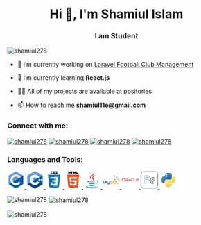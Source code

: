 <h1 align="center">Hi 👋, I'm Shamiul Islam</h1>
<h3 align="center">I am Student</h3>

<p align="left"> <img src="https://komarev.com/ghpvc/?username=shamiul278&label=Profile%20views&color=0e75b6&style=flat" alt="shamiul278" /> </p>

- 🔭 I’m currently working on [Laravel Football Club Management](https://github.com/Rahageer90/Laravel-Football-Club-Management)

- 🌱 I’m currently learning **React.js**

- 👨‍💻 All of my projects are available at [positories](positories)

- 📫 How to reach me **shamiul11e@gmail.com**

<h3 align="left">Connect with me:</h3>
<p align="left">
<a href="https://twitter.com/shamiul278" target="blank"><img align="center" src="https://raw.githubusercontent.com/rahuldkjain/github-profile-readme-generator/master/src/images/icons/Social/twitter.svg" alt="shamiul278" height="30" width="40" /></a>
<a href="https://linkedin.com/in/shamiul278" target="blank"><img align="center" src="https://raw.githubusercontent.com/rahuldkjain/github-profile-readme-generator/master/src/images/icons/Social/linked-in-alt.svg" alt="shamiul278" height="30" width="40" /></a>
<a href="https://fb.com/shamiul278" target="blank"><img align="center" src="https://raw.githubusercontent.com/rahuldkjain/github-profile-readme-generator/master/src/images/icons/Social/facebook.svg" alt="shamiul278" height="30" width="40" /></a>
<a href="https://instagram.com/shamiul278" target="blank"><img align="center" src="https://raw.githubusercontent.com/rahuldkjain/github-profile-readme-generator/master/src/images/icons/Social/instagram.svg" alt="shamiul278" height="30" width="40" /></a>
</p>

<h3 align="left">Languages and Tools:</h3>
<p align="left"> <a href="https://www.cprogramming.com/" target="_blank" rel="noreferrer"> <img src="https://raw.githubusercontent.com/devicons/devicon/master/icons/c/c-original.svg" alt="c" width="40" height="40"/> </a> <a href="https://www.w3schools.com/cpp/" target="_blank" rel="noreferrer"> <img src="https://raw.githubusercontent.com/devicons/devicon/master/icons/cplusplus/cplusplus-original.svg" alt="cplusplus" width="40" height="40"/> </a> <a href="https://www.w3schools.com/css/" target="_blank" rel="noreferrer"> <img src="https://raw.githubusercontent.com/devicons/devicon/master/icons/css3/css3-original-wordmark.svg" alt="css3" width="40" height="40"/> </a> <a href="https://www.w3.org/html/" target="_blank" rel="noreferrer"> <img src="https://raw.githubusercontent.com/devicons/devicon/master/icons/html5/html5-original-wordmark.svg" alt="html5" width="40" height="40"/> </a> <a href="https://www.java.com" target="_blank" rel="noreferrer"> <img src="https://raw.githubusercontent.com/devicons/devicon/master/icons/java/java-original.svg" alt="java" width="40" height="40"/> </a> <a href="https://www.mysql.com/" target="_blank" rel="noreferrer"> <img src="https://raw.githubusercontent.com/devicons/devicon/master/icons/mysql/mysql-original-wordmark.svg" alt="mysql" width="40" height="40"/> </a> <a href="https://www.oracle.com/" target="_blank" rel="noreferrer"> <img src="https://raw.githubusercontent.com/devicons/devicon/master/icons/oracle/oracle-original.svg" alt="oracle" width="40" height="40"/> </a> <a href="https://www.photoshop.com/en" target="_blank" rel="noreferrer"> <img src="https://raw.githubusercontent.com/devicons/devicon/master/icons/photoshop/photoshop-line.svg" alt="photoshop" width="40" height="40"/> </a> <a href="https://www.python.org" target="_blank" rel="noreferrer"> <img src="https://raw.githubusercontent.com/devicons/devicon/master/icons/python/python-original.svg" alt="python" width="40" height="40"/> </a> </p>

<p><img align="left" src="https://github-readme-stats.vercel.app/api/top-langs?username=shamiul278&show_icons=true&locale=en&layout=compact" alt="shamiul278" /></p>

<p>&nbsp;<img align="center" src="https://github-readme-stats.vercel.app/api?username=shamiul278&show_icons=true&locale=en" alt="shamiul278" /></p>

<p><img align="center" src="https://github-readme-streak-stats.herokuapp.com/?user=shamiul278&" alt="shamiul278" /></p>
